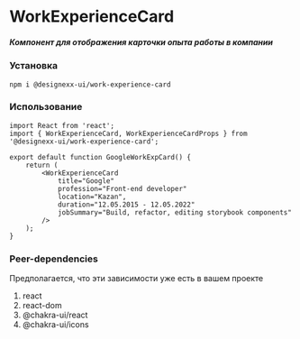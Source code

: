 # WorkExperienceCard
##### Компонент для отображения карточки опыта работы в компании

### Установка
`npm i @designexx-ui/work-experience-card`
### Использование
```
import React from 'react';
import { WorkExperienceCard, WorkExperienceCardProps } from '@designexx-ui/work-experience-card';

export default function GoogleWorkExpCard() {
	return (
		<WorkExperienceCard
			title="Google"
			profession="Front-end developer"
			location="Kazan",
			duration="12.05.2015 - 12.05.2022"
			jobSummary="Build, refactor, editing storybook components"
		/> 
	);
}
```
### Peer-dependencies
Предполагается, что эти зависимости уже есть в вашем проекте
1. react
2. react-dom
3. @chakra-ui/react
4. @chakra-ui/icons
